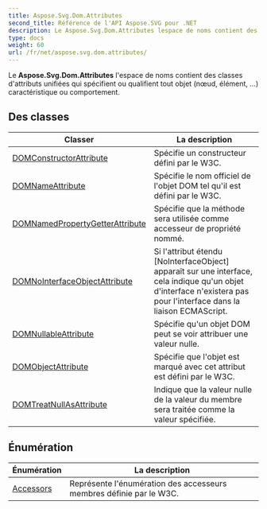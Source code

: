 ```yaml
---
title: Aspose.Svg.Dom.Attributes
second_title: Référence de l'API Aspose.SVG pour .NET
description: Le Aspose.Svg.Dom.Attributes lespace de noms contient des classes dattributs unifiées qui spécifient ou qualifient tout objet nœud élément ... caractéristique ou comportement.
type: docs
weight: 60
url: /fr/net/aspose.svg.dom.attributes/
---
```

Le **Aspose.Svg.Dom.Attributes** l'espace de noms contient des classes d'attributs unifiées qui spécifient ou qualifient tout objet (nœud, élément, ...) caractéristique ou comportement.

## Des classes

| Classer | La description |
| --- | --- |
| [DOMConstructorAttribute](./domconstructorattribute/) | Spécifie un constructeur défini par le W3C. |
| [DOMNameAttribute](./domnameattribute/) | Spécifie le nom officiel de l'objet DOM tel qu'il est défini par le W3C. |
| [DOMNamedPropertyGetterAttribute](./domnamedpropertygetterattribute/) | Spécifie que la méthode sera utilisée comme accesseur de propriété nommé. |
| [DOMNoInterfaceObjectAttribute](./domnointerfaceobjectattribute/) | Si l'attribut étendu [NoInterfaceObject] apparaît sur une interface, cela indique qu'un objet d'interface n'existera pas pour l'interface dans la liaison ECMAScript. |
| [DOMNullableAttribute](./domnullableattribute/) | Spécifie qu'un objet DOM peut se voir attribuer une valeur nulle. |
| [DOMObjectAttribute](./domobjectattribute/) | Spécifie que l'objet est marqué avec cet attribut est défini par le W3C. |
| [DOMTreatNullAsAttribute](./domtreatnullasattribute/) | Indique que la valeur nulle de la valeur du membre sera traitée comme la valeur spécifiée. |
## Énumération

| Énumération | La description |
| --- | --- |
| [Accessors](./accessors/) | Représente l'énumération des accesseurs membres définie par le W3C. |


